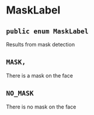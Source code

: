 # MaskLabel

## `public enum MaskLabel`

Results from mask detection

## `MASK,`

There is a mask on the face

## `NO_MASK`

There is no mask on the face

